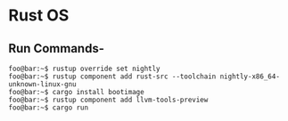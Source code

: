 # Rust OS

## Run Commands- 
```console
foo@bar:~$ rustup override set nightly
foo@bar:~$ rustup component add rust-src --toolchain nightly-x86_64-unknown-linux-gnu
foo@bar:~$ cargo install bootimage
foo@bar:~$ rustup component add llvm-tools-preview
foo@bar:~$ cargo run
```